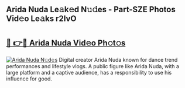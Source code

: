 ## Arida Nuda Le𝚊k𝚎d N𝚞𝚍es - Part-SZE Photos Vid𝚎o Le𝚊ks r2IvO

# <h2><a href="http://fbey1j.evod.top/?m=Arida+Nuda">🔗 👉🔴 Arida Nuda Vid𝚎o Ph𝚘t𝚘s</a></h2>

[![Arida Nuda N𝚞d𝚎s](https://i.imgur.com/8V9OHl7.gif)](http://fbey1j.evod.top/?m=Arida+Nuda)
Digital creator Arida Nuda known for dance trend performances and lifestyle vlogs. A public figure like Arida Nuda, with a large platform and a captive audience, has a responsibility to use his influence for good. 
